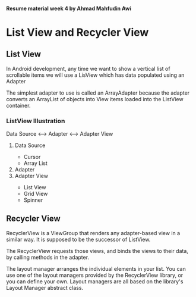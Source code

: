 #### Resume material week 4 by Ahmad Mahfudin Awi

# List View and Recycler View

## List View

In Android  development,  any time we want to show a vertical list of scrollable  items we will  use a LisView  which  has data populated using an Adapter

The simplest  adapter to use is called an ArrayAdapter  because  the adapter converts an ArrayList of objects into View items loaded  into the ListView  container.

### ListView Illustration

Data Source <--> Adapter <--> Adapter View

<ol>

<li> Data Source </li>

<ul> 

<li> Cursor </li>

<li> Array List </li>

</ul>

<li> Adapter </li>

<li> Adapter View </li>

<ul> 

<li> List View </li>

<li> Grid View </li>

<li> Spinner </li>

</ul>

</ol>

## Recycler View

RecyclerView is a ViewGroup that renders any adapter-based view in a similar way. It is supposed to be the successor of ListView.

The RecyclerView requests those views, and binds the views to their data, by calling methods in the adapter. 

The layout manager arranges the individual elements in your list. You can use one of the layout managers provided by the RecyclerView library, or you can define your own. Layout managers are all based on the library's Layout Manager abstract class.